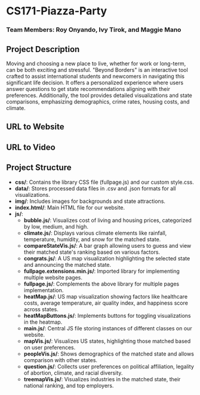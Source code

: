 # CS171-Piazza-Party
### Team Members: Roy Onyando, Ivy Tirok, and Maggie Mano

## Project Description
Moving and choosing a new place to live, whether for work or long-term, can be both exciting and stressful. "Beyond Borders" is an interactive tool crafted to assist international students and newcomers in navigating this significant life decision. It offers a personalized experience where users answer questions to get state recommendations aligning with their preferences. Additionally, the tool provides detailed visualizations and state comparisons, emphasizing demographics, crime rates, housing costs, and climate.

## URL to Website

## URL to Video

## Project Structure

- **css/**: Contains the library CSS file (fullpage.js) and our custom style.css.
- **data/**: Stores processed data files in .csv and .json formats for all visualizations.
- **img/**: Includes images for backgrounds and state attractions.
- **index.html/**: Main HTML file for our website.
- **js/**: 
  - **bubble.js/**: Visualizes cost of living and housing prices, categorized by low, medium, and high.
  - **climate.js/**: Displays various climate elements like rainfall, temperature, humidity, and snow for the matched state.
  - **compareStateVis.js/**: A bar graph allowing users to guess and view their matched state's ranking based on various factors.
  - **congrats.js/**: A US map visualization highlighting the selected state and announcing the matched state.
  - **fullpage.extensions.min.js/**: Imported library for implementing multiple website pages.
  - **fullpage.js/**: Complements the above library for multiple pages implementation.
  - **heatMap.js/**: US map visualization showing factors like healthcare costs, average temperature, air quality index, and happiness score across states.
  - **heatMapButtons.js/**: Implements buttons for toggling visualizations in the heatmap.
  - **main.js/**: Central JS file storing instances of different classes on our website.
  - **mapVis.js/**: Visualizes US states, highlighting those matched based on user preferences.
  - **peopleVis.js/**: Shows demographics of the matched state and allows comparison with other states.
  - **question.js/**: Collects user preferences on political affiliation, legality of abortion, climate, and racial diversity.
  - **treemapVis.js/**: Visualizes industries in the matched state, their national ranking, and top employers.

